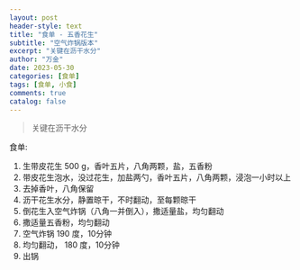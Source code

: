 ```yaml
---
layout: post
header-style: text
title: "食单 - 五香花生"
subtitle: "空气炸锅版本"
excerpt: "关键在沥干水分"
author: "万金"
date: 2023-05-30
categories: [食单]
tags: [食单, 小食]
comments: true
catalog: false
---
```


> 关键在沥干水分

食单:

1. 生带皮花生 500 g，香叶五片，八角两颗，盐，五香粉
1. 带皮花生泡水，没过花生，加盐两勺，香叶五片，八角两颗，浸泡一小时以上
1. 去掉香叶，八角保留
1. 沥干花生水分，静置晾干，不时翻动，至每颗晾干
1. 倒花生入空气炸锅（八角一并倒入），撒适量盐，均匀翻动
1. 撒适量五香粉，均匀翻动
1. 空气炸锅 190 度，10分钟
1. 均匀翻动， 180 度，10分钟
1. 出锅
